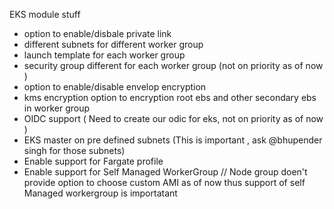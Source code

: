 EKS module stuff
  * option to enable/disbale private link
  * different subnets for different worker group
  * launch template for each worker group
  * security group different for each worker group (not on priority as of now )
  * option to enable/disable envelop encryption
  * kms encryption option to encryption root ebs and other secondary ebs  in worker group
  * OIDC support ( Need to create our odic for eks, not on priority as of now )
  * EKS master on pre defined subnets (This is important , ask @bhupender singh for those subnets)
  * Enable support for Fargate profile
  * Enable support for Self Managed WorkerGroup 
  // Node group doen't provide option to choose custom AMI as of now thus support of self Managed workergroup is importatant
